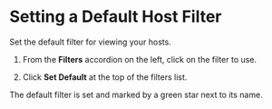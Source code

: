 # Setting a Default Host Filter

Set the default filter for viewing your hosts.

1.  From the **Filters** accordion on the left, click on the filter to
    use.

2.  Click **Set Default** at the top of the filters list.

The default filter is set and marked by a green star next to its name.
